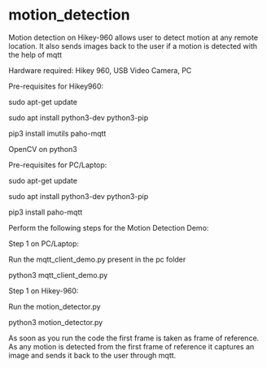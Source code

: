 # motion_detection
Motion detection on Hikey-960 allows user to detect motion at any remote location. It also sends images back to the user if a motion is detected with the help of mqtt

Hardware required: Hikey 960, USB Video Camera, PC

Pre-requisites for Hikey960:

sudo apt-get update

sudo apt install python3-dev python3-pip

pip3 install imutils paho-mqtt

OpenCV on python3

Pre-requisites for PC/Laptop:

sudo apt-get update

sudo apt install python3-dev python3-pip

pip3 install paho-mqtt

Perform the following steps for the Motion Detection Demo:

Step 1 on PC/Laptop:

Run the mqtt_client_demo.py present in the pc folder

python3 mqtt_client_demo.py

Step 1 on Hikey-960:

Run the motion_detector.py

python3 motion_detector.py

As soon as you run the code the first frame is taken as frame of reference. As any motion is detected from the first frame of reference it captures an image and sends it back to the user through mqtt.
